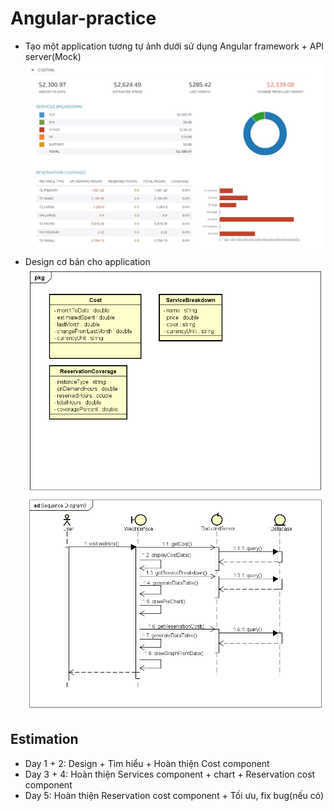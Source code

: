 # Angular-practice
- Tạo một application tương tự ảnh dưới sử dụng Angular framework + API server(Mock)
![error](image-1.jpg "Sample UI")
- Design cơ bản cho application
![error](Class-Diagram.png "Sample UI")
![error](Sequence-Diagram.png "Sample UI")

## Estimation
- Day 1 + 2: Design + Tìm hiểu + Hoàn thiện Cost component
- Day 3 + 4: Hoàn thiện Services component + chart +  Reservation cost component
- Day 5: Hoàn thiện Reservation cost component + Tối ưu, fix bug(nếu có)